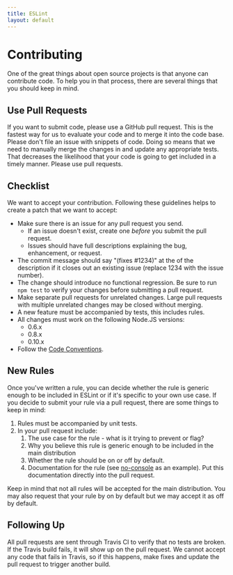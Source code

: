 ```yaml
---
title: ESLint
layout: default
---
```

# Contributing

One of the great things about open source projects is that anyone can contribute code. To help you in that process, there are several things that you should keep in mind.

## Use Pull Requests

If you want to submit code, please use a GitHub pull request. This is the fastest way for us to evaluate your code and to merge it into the code base. Please don't file an issue with snippets of code. Doing so means that we need to manually merge the changes in and update any appropriate tests. That decreases the likelihood that your code is going to get included in a timely manner. Please use pull requests.

## Checklist

We want to accept your contribution. Following these guidelines helps to create a patch that we want to accept:

* Make sure there is an issue for any pull request you send.
    * If an issue doesn't exist, create one *before* you submit the pull request.
    * Issues should have full descriptions explaining the bug, enhancement, or request.
* The commit message should say "(fixes #1234)" at the of the description if it closes out an existing issue (replace 1234 with the issue number).
* The change should introduce no functional regression. Be sure to run `npm test` to verify your changes before submitting a pull request.
* Make separate pull requests for unrelated changes. Large pull requests with multiple unrelated changes may be closed without merging.
* A new feature must be accompanied by tests, this includes rules.
* All changes must work on the following Node.JS versions:
    * 0.6.x
    * 0.8.x
    * 0.10.x
* Follow the [Code Conventions](Code-Conventions.html).

## New Rules

Once you've written a rule, you can decide whether the rule is generic enough to be included in ESLint or if it's specific to your own use case. If you decide to submit your rule via a pull request, there are some things to keep in mind:

1. Rules must be accompanied by unit tests.
1. In your pull request include:
    1. The use case for the rule - what is it trying to prevent or flag?
    1. Why you believe this rule is generic enough to be included in the main distribution
    1. Whether the rule should be on or off by default.
    1. Documentation for the rule (see [no-console](no-console.html) as an example). Put this documentation directly into the pull request.

Keep in mind that not all rules will be accepted for the main distribution. You may also request that your rule by on by default but we may accept it as off by default.

## Following Up

All pull requests are sent through Travis CI to verify that no tests are broken. If the Travis build fails, it will show up on the pull request. We cannot accept any code that fails in Travis, so if this happens, make fixes and update the pull request to trigger another build.
